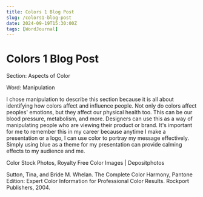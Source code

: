 ```yaml
---
title: Colors 1 Blog Post
slug: /colors1-blog-post
date: 2024-09-19T15:30:00Z
tags: [WordJournal]
---
```


# Colors 1 Blog Post

Section: Aspects of Color

Word: Manipulation

I chose manipulation to describe this section because it is all about identifying how colors affect and influence people. Not only do colors affect peoples' emotions, but they affect our physical health too. This can be our blood pressure, metabolism, and more. Designers can use this as a way of manipulating people who are viewing their product or brand. It's important for me to remember this in my career because anytime I make a presentation or a logo, I can use color to portray my message effectively. Simply using blue as a theme for my presentation can provide calming effects to my audience and me.

Color Stock Photos, Royalty Free Color Images | Depositphotos

Sutton, Tina, and Bride M. Whelan. The Complete Color Harmony, Pantone Edition: Expert Color Information for Professional Color Results. Rockport Publishers, 2004. 